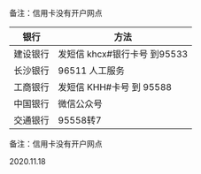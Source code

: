 备注：信用卡没有开户网点

| 银行     | 方法                         |
| -------- | ---------------------------- |
| 建设银行 | 发短信 khcx#银行卡号 到95533 |
| 长沙银行 | 96511  人工服务              |
| 工商银行 | 发短信  KHH#卡号 到 95588    |
| 中国银行 | 微信公众号                   |
| 交通银行 | 95558转7                     |

备注：信用卡没有开户网点

2020.11.18